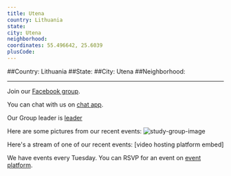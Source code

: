 ```yaml
---
title: Utena
country: Lithuania
state: 
city: Utena
neighborhood: 
coordinates: 55.496642, 25.6039
plusCode:
---
```


##Country: Lithuania
##State: 
##City: Utena
##Neighborhood: 
*****
Join our [Facebook group](https://www.facebook.com/groups/free.code.camp.utena).

You can chat with us on [chat app]().

Our Group leader is [leader]()

Here are some pictures from our recent events:
![study-group-image]()

Here's a stream of one of our recent events:
[video hosting platform embed]

We have events every Tuesday. You can RSVP for an event on [event platform]().
